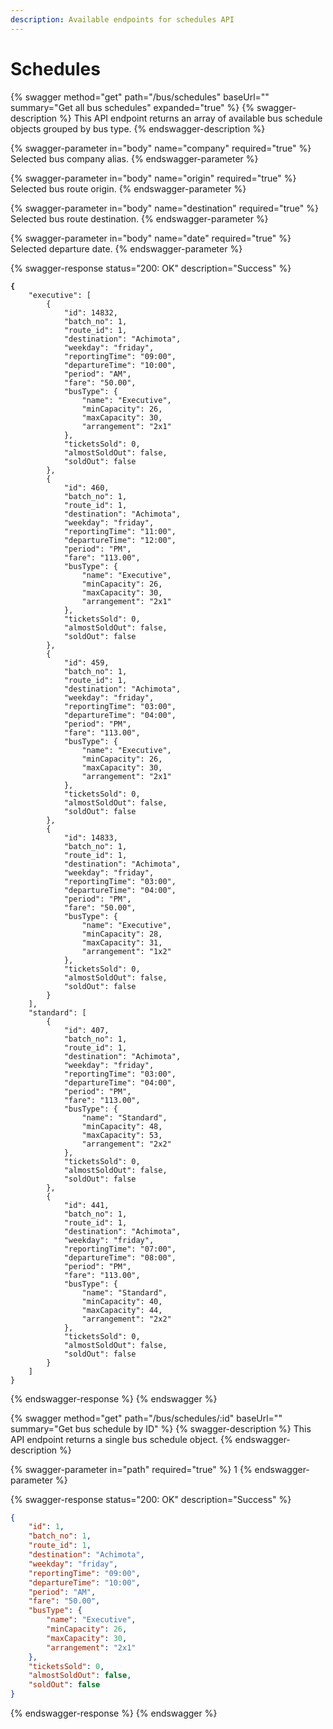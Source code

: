```yaml
---
description: Available endpoints for schedules API
---
```


# Schedules

{% swagger method="get" path="/bus/schedules" baseUrl="" summary="Get all bus schedules" expanded="true" %}
{% swagger-description %}
This API endpoint returns an array of available bus schedule objects grouped by bus type.
{% endswagger-description %}

{% swagger-parameter in="body" name="company" required="true" %}
Selected bus company alias.
{% endswagger-parameter %}

{% swagger-parameter in="body" name="origin" required="true" %}
Selected bus route origin.
{% endswagger-parameter %}

{% swagger-parameter in="body" name="destination" required="true" %}
Selected bus route destination.
{% endswagger-parameter %}

{% swagger-parameter in="body" name="date" required="true" %}
Selected departure date.
{% endswagger-parameter %}

{% swagger-response status="200: OK" description="Success" %}
<pre class="language-json" data-overflow="wrap" data-line-numbers><code class="lang-json"><strong>{
</strong>    "executive": [
        {
            "id": 14832,
            "batch_no": 1,
            "route_id": 1,
            "destination": "Achimota",
            "weekday": "friday",
            "reportingTime": "09:00",
            "departureTime": "10:00",
            "period": "AM",
            "fare": "50.00",
            "busType": {
                "name": "Executive",
                "minCapacity": 26,
                "maxCapacity": 30,
                "arrangement": "2x1"
            },
            "ticketsSold": 0,
            "almostSoldOut": false,
            "soldOut": false
        },
        {
            "id": 460,
            "batch_no": 1,
            "route_id": 1,
            "destination": "Achimota",
            "weekday": "friday",
            "reportingTime": "11:00",
            "departureTime": "12:00",
            "period": "PM",
            "fare": "113.00",
            "busType": {
                "name": "Executive",
                "minCapacity": 26,
                "maxCapacity": 30,
                "arrangement": "2x1"
            },
            "ticketsSold": 0,
            "almostSoldOut": false,
            "soldOut": false
        },
        {
            "id": 459,
            "batch_no": 1,
            "route_id": 1,
            "destination": "Achimota",
            "weekday": "friday",
            "reportingTime": "03:00",
            "departureTime": "04:00",
            "period": "PM",
            "fare": "113.00",
            "busType": {
                "name": "Executive",
                "minCapacity": 26,
                "maxCapacity": 30,
                "arrangement": "2x1"
            },
            "ticketsSold": 0,
            "almostSoldOut": false,
            "soldOut": false
        },
        {
            "id": 14833,
            "batch_no": 1,
            "route_id": 1,
            "destination": "Achimota",
            "weekday": "friday",
            "reportingTime": "03:00",
            "departureTime": "04:00",
            "period": "PM",
            "fare": "50.00",
            "busType": {
                "name": "Executive",
                "minCapacity": 28,
                "maxCapacity": 31,
                "arrangement": "1x2"
            },
            "ticketsSold": 0,
            "almostSoldOut": false,
            "soldOut": false
        }
    ],
    "standard": [
        {
            "id": 407,
            "batch_no": 1,
            "route_id": 1,
            "destination": "Achimota",
            "weekday": "friday",
            "reportingTime": "03:00",
            "departureTime": "04:00",
            "period": "PM",
            "fare": "113.00",
            "busType": {
                "name": "Standard",
                "minCapacity": 48,
                "maxCapacity": 53,
                "arrangement": "2x2"
            },
            "ticketsSold": 0,
            "almostSoldOut": false,
            "soldOut": false
        },
        {
            "id": 441,
            "batch_no": 1,
            "route_id": 1,
            "destination": "Achimota",
            "weekday": "friday",
            "reportingTime": "07:00",
            "departureTime": "08:00",
            "period": "PM",
            "fare": "113.00",
            "busType": {
                "name": "Standard",
                "minCapacity": 40,
                "maxCapacity": 44,
                "arrangement": "2x2"
            },
            "ticketsSold": 0,
            "almostSoldOut": false,
            "soldOut": false
        }
    ]
}
</code></pre>
{% endswagger-response %}
{% endswagger %}



{% swagger method="get" path="/bus/schedules/:id" baseUrl="" summary="Get bus schedule by ID" %}
{% swagger-description %}
This API endpoint returns a single bus schedule object.
{% endswagger-description %}

{% swagger-parameter in="path" required="true" %}
1
{% endswagger-parameter %}

{% swagger-response status="200: OK" description="Success" %}
```json
{
	"id": 1,
	"batch_no": 1,
	"route_id": 1,
	"destination": "Achimota",
	"weekday": "friday",
	"reportingTime": "09:00",
	"departureTime": "10:00",
	"period": "AM",
	"fare": "50.00",
	"busType": {
		"name": "Executive",
		"minCapacity": 26,
		"maxCapacity": 30,
		"arrangement": "2x1"
	},
	"ticketsSold": 0,
	"almostSoldOut": false,
	"soldOut": false
}
```
{% endswagger-response %}
{% endswagger %}
